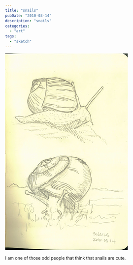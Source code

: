 ```yaml
---
title: "snails"
pubDate: "2010-03-14"
description: "snails"
categories:
  - "art"
tags:
  - "sketch"
---
```


![](snails.jpg)

I am one of those odd people that think that snails are cute.
